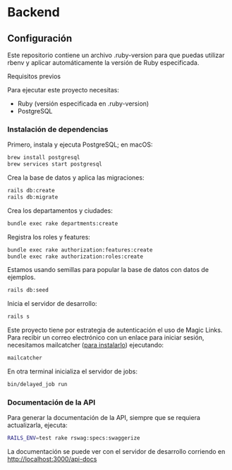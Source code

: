 # Backend

## Configuración

Este repositorio contiene un archivo .ruby-version para que puedas utilizar rbenv y aplicar automáticamente la versión de Ruby especificada.

Requisitos previos

Para ejecutar este proyecto necesitas:

- Ruby (versión especificada en .ruby-version)
- PostgreSQL

### Instalación de dependencias

Primero, instala y ejecuta PostgreSQL; en macOS:

```bash
brew install postgresql
brew services start postgresql
```

Crea la base de datos y aplica las migraciones:

```bash
rails db:create
rails db:migrate
```

Crea los departamentos y ciudades:

```bash
bundle exec rake departments:create
```

Registra los roles y features:

```bash
bundle exec rake authorization:features:create
bundle exec rake authorization:roles:create
```

Estamos usando semillas para popular la base de datos con datos de ejemplos.

```bash
rails db:seed
```

Inicia el servidor de desarrollo:

```bash
rails s
```

Este proyecto tiene por estrategia de autenticación el uso de Magic Links. Para recibir un correo electrónico con un enlace para iniciar sesión, necesitamos mailcatcher ([para instalarlo](https://mailcatcher.me/)) ejecutando:

```bash
mailcatcher
```

En otra terminal inicializa el servidor de jobs:

```bash
bin/delayed_job run
```

### Documentación de la API

Para generar la documentación de la API, siempre que se requiera actualizarla, ejecuta:

```bash
RAILS_ENV=test rake rswag:specs:swaggerize
```

La documentación se puede ver con el servidor de desarrollo corriendo en [http://localhost:3000/api-docs](http://localhost:3000/api-docs)
